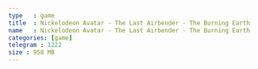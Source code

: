 ```yaml
---
type   : game
title  : Nickelodeon Avatar - The Last Airbender - The Burning Earth
name   : Nickelodeon Avatar - The Last Airbender - The Burning Earth
categories: [game]
telegram : 1222
size : 958 MB
---
```



